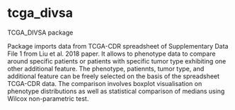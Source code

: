 # tcga_divsa
TCGA_DIVSA package

Package imports data from TCGA-CDR spreadsheet of Supplementary Data File 1 from Liu et al. 2018 paper. It allows to phenotype data to compare around specific patients or patients with specific tumor type exhibiting one other additional feature. The phenotype, patiennts, tumor type, and additional feature can be freely selected on the basis of the spreadsheet TCGA-CDR data. The comparison involves boxplot visualisation on phenotype distributions as well as statistical comparison of medians using Wilcox non-parametric test.
